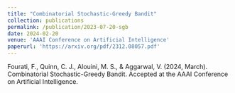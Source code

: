 ```yaml
---
title: "Combinatorial Stochastic-Greedy Bandit"
collection: publications
permalink: /publication/2023-07-20-sgb
date: 2024-02-20
venue: 'AAAI Conference on Artificial Intelligence'
paperurl: 'https://arxiv.org/pdf/2312.08057.pdf'
---
```

Fourati, F., Quinn, C. J., Alouini, M. S., & Aggarwal, V. (2024, March). Combinatorial Stochastic-Greedy Bandit. Accepted at the AAAI Conference on Artificial Intelligence. 